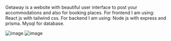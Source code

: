 Getaway is a website with beautiful user interface to post your accommodations and also for booking places.
For frontend I am using: React js with tailwind css.
For backend I am using: Node js with express and prisma.
Mysql for database.

![image](https://github.com/AbhishekSunar01/Get-Away/assets/138812561/5833797c-3123-4fbb-976f-5876545ff2e4)
![image](https://github.com/AbhishekSunar01/Get-Away/assets/138812561/7a3b5d12-7b88-4fa1-89a4-b27b30500eaa)





